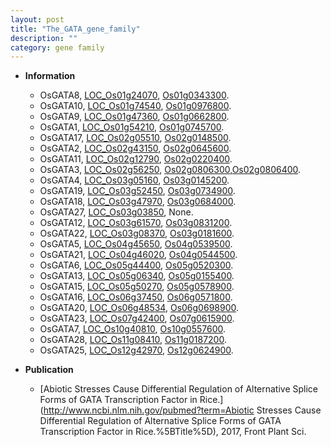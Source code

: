 ```yaml
---
layout: post
title: "The_GATA_gene_family"
description: ""
category: gene family
---
```


* **Information**  
    + OsGATA8, [LOC_Os01g24070](http://rice.uga.edu/cgi-bin/ORF_infopage.cgi?orf=LOC_Os01g24070), [Os01g0343300](https://rapdb.dna.affrc.go.jp/locus/?name=Os01g0343300).
    + OsGATA10, [LOC_Os01g74540](http://rice.uga.edu/cgi-bin/ORF_infopage.cgi?orf=LOC_Os01g74540), [Os01g0976800](https://rapdb.dna.affrc.go.jp/locus/?name=Os01g0976800).
    + OsGATA9, [LOC_Os01g47360](http://rice.uga.edu/cgi-bin/ORF_infopage.cgi?orf=LOC_Os01g47360), [Os01g0662800](https://rapdb.dna.affrc.go.jp/locus/?name=Os01g0662800).
    + OsGATA1, [LOC_Os01g54210](http://rice.uga.edu/cgi-bin/ORF_infopage.cgi?orf=LOC_Os01g54210), [Os01g0745700](https://rapdb.dna.affrc.go.jp/locus/?name=Os01g0745700).
    + OsGATA17, [LOC_Os02g05510](http://rice.uga.edu/cgi-bin/ORF_infopage.cgi?orf=LOC_Os02g05510), [Os02g0148500](https://rapdb.dna.affrc.go.jp/locus/?name=Os02g0148500).
    + OsGATA2, [LOC_Os02g43150](http://rice.uga.edu/cgi-bin/ORF_infopage.cgi?orf=LOC_Os02g43150), [Os02g0645600](https://rapdb.dna.affrc.go.jp/locus/?name=Os02g0645600).
    + OsGATA11, [LOC_Os02g12790](http://rice.uga.edu/cgi-bin/ORF_infopage.cgi?orf=LOC_Os02g12790), [Os02g0220400](https://rapdb.dna.affrc.go.jp/locus/?name=Os02g0220400).
    + OsGATA3, [LOC_Os02g56250](http://rice.uga.edu/cgi-bin/ORF_infopage.cgi?orf=LOC_Os02g56250), [Os02g0806300](https://rapdb.dna.affrc.go.jp/locus/?name=Os02g0806300),[Os02g0806400](https://rapdb.dna.affrc.go.jp/locus/?name=Os02g0806400).
    + OsGATA4, [LOC_Os03g05160](http://rice.uga.edu/cgi-bin/ORF_infopage.cgi?orf=LOC_Os03g05160), [Os03g0145200](https://rapdb.dna.affrc.go.jp/locus/?name=Os03g0145200).
    + OsGATA19, [LOC_Os03g52450](http://rice.uga.edu/cgi-bin/ORF_infopage.cgi?orf=LOC_Os03g52450), [Os03g0734900](https://rapdb.dna.affrc.go.jp/locus/?name=Os03g0734900).
    + OsGATA18, [LOC_Os03g47970](http://rice.uga.edu/cgi-bin/ORF_infopage.cgi?orf=LOC_Os03g47970), [Os03g0684000](https://rapdb.dna.affrc.go.jp/locus/?name=Os03g0684000).
    + OsGATA27, [LOC_Os03g03850](http://rice.uga.edu/cgi-bin/ORF_infopage.cgi?orf=LOC_Os03g03850), None.
    + OsGATA12, [LOC_Os03g61570](http://rice.uga.edu/cgi-bin/ORF_infopage.cgi?orf=LOC_Os03g61570), [Os03g0831200](https://rapdb.dna.affrc.go.jp/locus/?name=Os03g0831200).
    + OsGATA22, [LOC_Os03g08370](http://rice.uga.edu/cgi-bin/ORF_infopage.cgi?orf=LOC_Os03g08370), [Os03g0181600](https://rapdb.dna.affrc.go.jp/locus/?name=Os03g0181600).
    + OsGATA5, [LOC_Os04g45650](http://rice.uga.edu/cgi-bin/ORF_infopage.cgi?orf=LOC_Os04g45650), [Os04g0539500](https://rapdb.dna.affrc.go.jp/locus/?name=Os04g0539500).
    + OsGATA21, [LOC_Os04g46020](http://rice.uga.edu/cgi-bin/ORF_infopage.cgi?orf=LOC_Os04g46020), [Os04g0544500](https://rapdb.dna.affrc.go.jp/locus/?name=Os04g0544500).
    + OsGATA6, [LOC_Os05g44400](http://rice.uga.edu/cgi-bin/ORF_infopage.cgi?orf=LOC_Os05g44400), [Os05g0520300](https://rapdb.dna.affrc.go.jp/locus/?name=Os05g0520300).
    + OsGATA13, [LOC_Os05g06340](http://rice.uga.edu/cgi-bin/ORF_infopage.cgi?orf=LOC_Os05g06340), [Os05g0155400](https://rapdb.dna.affrc.go.jp/locus/?name=Os05g0155400).
    + OsGATA15, [LOC_Os05g50270](http://rice.uga.edu/cgi-bin/ORF_infopage.cgi?orf=LOC_Os05g50270), [Os05g0578900](https://rapdb.dna.affrc.go.jp/locus/?name=Os05g0578900).
    + OsGATA16, [LOC_Os06g37450](http://rice.uga.edu/cgi-bin/ORF_infopage.cgi?orf=LOC_Os06g37450), [Os06g0571800](https://rapdb.dna.affrc.go.jp/locus/?name=Os06g0571800).
    + OsGATA20, [LOC_Os06g48534](http://rice.uga.edu/cgi-bin/ORF_infopage.cgi?orf=LOC_Os06g48534), [Os06g0698900](https://rapdb.dna.affrc.go.jp/locus/?name=Os06g0698900).
    + OsGATA23, [LOC_Os07g42400](http://rice.uga.edu/cgi-bin/ORF_infopage.cgi?orf=LOC_Os07g42400), [Os07g0615900](https://rapdb.dna.affrc.go.jp/locus/?name=Os07g0615900).
    + OsGATA7, [LOC_Os10g40810](http://rice.uga.edu/cgi-bin/ORF_infopage.cgi?orf=LOC_Os10g40810), [Os10g0557600](https://rapdb.dna.affrc.go.jp/locus/?name=Os10g0557600).
    + OsGATA28, [LOC_Os11g08410](http://rice.uga.edu/cgi-bin/ORF_infopage.cgi?orf=LOC_Os11g08410), [Os11g0187200](https://rapdb.dna.affrc.go.jp/locus/?name=Os11g0187200).
    + OsGATA25, [LOC_Os12g42970](http://rice.uga.edu/cgi-bin/ORF_infopage.cgi?orf=LOC_Os12g42970), [Os12g0624900](https://rapdb.dna.affrc.go.jp/locus/?name=Os12g0624900).

* **Publication**  
    + [Abiotic Stresses Cause Differential Regulation of Alternative Splice Forms of GATA Transcription Factor in Rice.](http://www.ncbi.nlm.nih.gov/pubmed?term=Abiotic Stresses Cause Differential Regulation of Alternative Splice Forms of GATA Transcription Factor in Rice.%5BTitle%5D), 2017, Front Plant Sci.


